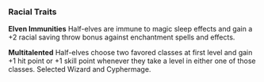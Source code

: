 ### **Racial Traits**

**Elven Immunities** Half-elves are immune to magic sleep effects and gain a +2 racial saving throw bonus against enchantment spells and effects.

**Multitalented** Half-elves choose two favored classes at first level and gain +1 hit point or +1 skill point whenever they take a level in either one of those classes. Selected Wizard and Cyphermage.